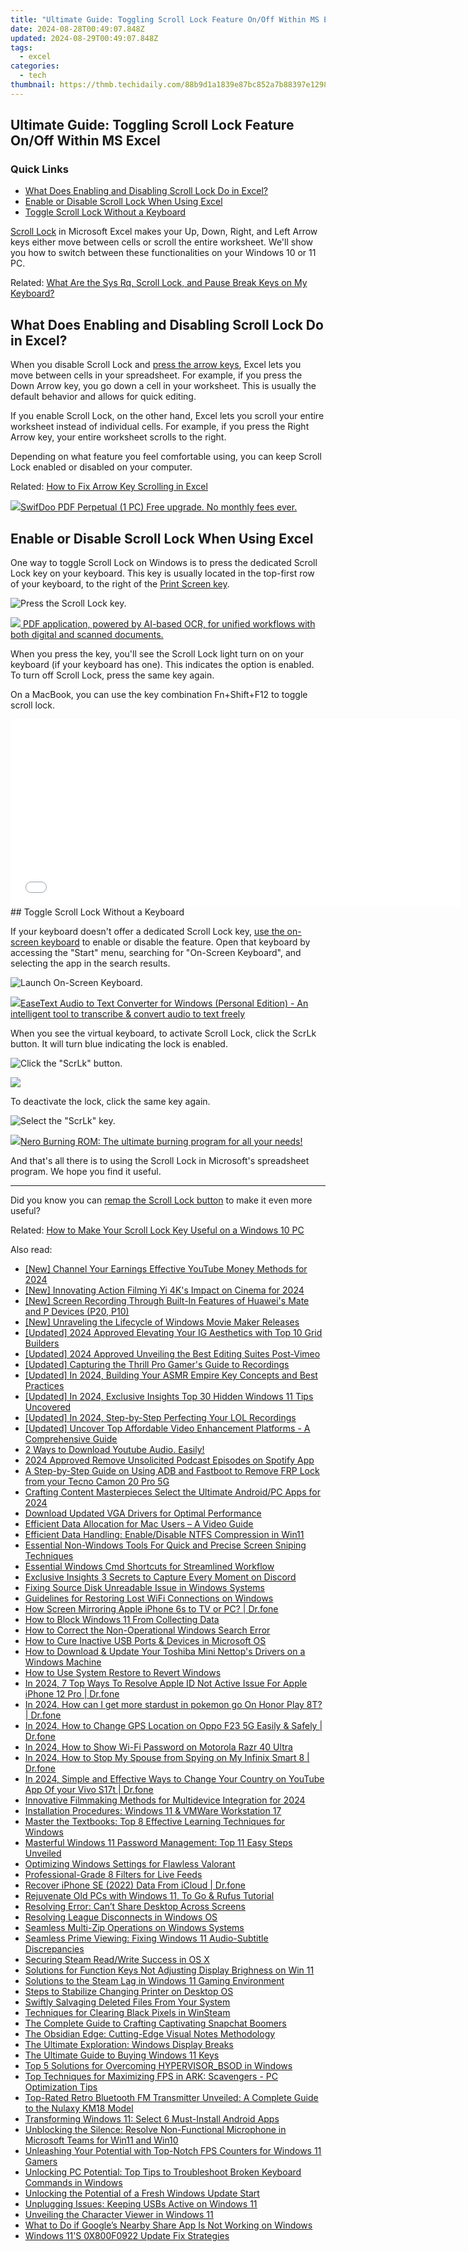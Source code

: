 ```yaml
---
title: "Ultimate Guide: Toggling Scroll Lock Feature On/Off Within MS Excel"
date: 2024-08-28T00:49:07.848Z
updated: 2024-08-29T00:49:07.848Z
tags:
  - excel
categories:
  - tech
thumbnail: https://thmb.techidaily.com/88b9d1a1839e87bc852a7b88397e12987972348fa38a161adde19f109b06aa2c.jpg
---
```


## Ultimate Guide: Toggling Scroll Lock Feature On/Off Within MS Excel

### Quick Links

* [What Does Enabling and Disabling Scroll Lock Do in Excel?](https://extra-information.techidaily.com/acquiring-visuals-strategies-for-no-cost-picture-videos-for-2024/)
* [Enable or Disable Scroll Lock When Using Excel](https://tech-recovery.techidaily.com/sneak-peek-at-samsungs-upcoming-galaxy-z-flip-evolution-pricing-release-info-and-specs-revealed-in-rumors/)
* [Toggle Scroll Lock Without a Keyboard](https://apple-account.techidaily.com/how-to-create-an-apple-developer-account-from-apple-iphone-7-by-drfone-ios/)

[Scroll Lock](https://tech-haven.techidaily.com/revolutionize-your-social-presence-write-stellar-posts-with-chatgpts-help/) in Microsoft Excel makes your Up, Down, Right, and Left Arrow keys either move between cells or scroll the entire worksheet. We'll show you how to switch between these functionalities on your Windows 10 or 11 PC.

Related: [What Are the Sys Rq, Scroll Lock, and Pause Break Keys on My Keyboard?](https://tech-haven.techidaily.com/revolutionize-your-social-presence-write-stellar-posts-with-chatgpts-help/) 

##  What Does Enabling and Disabling Scroll Lock Do in Excel?

 When you disable Scroll Lock and [press the arrow keys](https://youtube-data.techidaily.com/024-approved-finding-your-voice-on-youtube-a-guide-to-selective-audiences/), Excel lets you move between cells in your spreadsheet. For example, if you press the Down Arrow key, you go down a cell in your worksheet. This is usually the default behavior and allows for quick editing.

 If you enable Scroll Lock, on the other hand, Excel lets you scroll your entire worksheet instead of individual cells. For example, if you press the Right Arrow key, your entire worksheet scrolls to the right.

 Depending on what feature you feel comfortable using, you can keep Scroll Lock enabled or disabled on your computer.

Related: [How to Fix Arrow Key Scrolling in Excel](https://youtube-data.techidaily.com/024-approved-finding-your-voice-on-youtube-a-guide-to-selective-audiences/) 

<!-- affiliate ads begin -->
<a href="https://purchase.swifdoo.com/order/checkout.php?PRODS=40002162&QTY=1&AFFILIATE=108875&CART=1"><img src="https://secure.avangate.com/images/merchant/8b932759a5a04ddb34bf79e3f9072e4b/products/1_Product%20box%20white-1024x1024.png" border="0">SwifDoo PDF Perpetual (1 PC) Free upgrade. No monthly fees ever. 
</a>
<!-- affiliate ads end -->
##  Enable or Disable Scroll Lock When Using Excel

 One way to toggle Scroll Lock on Windows is to press the dedicated Scroll Lock key on your keyboard. This key is usually located in the top-first row of your keyboard, to the right of the [Print Screen key](https://instagram-clips.techidaily.com/2024-approved-unveiling-techniques-for-more-extended-instagram-video-posts/).

![Press the Scroll Lock key.](https://static1.howtogeekimages.com/wordpress/wp-content/uploads/2022/07/1-scroll-lock-key-on-keyboard.jpg) 

<!-- affiliate ads begin -->
<a href="https://checkout.abbyy.com/order/checkout.php?PRODS=39254762&QTY=1&AFFILIATE=108875&CART=1"> <img src="https://secure.avangate.com/images/merchant/0e5fb5c76fca16adbee503c9aff393cd/products/11_FR-Badges-NEW-FR-Standard-16-WIN-200.png" border="0"> PDF application, powered by AI-based OCR, for unified workflows with both digital and scanned documents. </a>
<!-- affiliate ads end -->
 When you press the key, you'll see the Scroll Lock light turn on on your keyboard (if your keyboard has one). This indicates the option is enabled. To turn off Scroll Lock, press the same key again.

 On a MacBook, you can use the key combination Fn+Shift+F12 to toggle scroll lock.

<!-- affiliate ads begin -->
<iframe id="iframe_672" src="//a.impactradius-go.com/gen-ad-code/5597632/1959812/17834/" width="720" height="300" scrolling="no" frameborder="0" marginheight="0" marginwidth="0"></iframe>
<!-- affiliate ads end -->
##  Toggle Scroll Lock Without a Keyboard

 If your keyboard doesn't offer a dedicated Scroll Lock key, [use the on-screen keyboard](https://screen-capture.techidaily.com/updated-2024-approved-how-to-record-your-desktop-screen-on-windows-for-free-3-methods/) to enable or disable the feature. Open that keyboard by accessing the "Start" menu, searching for "On-Screen Keyboard", and selecting the app in the search results.

![Launch On-Screen Keyboard.](https://static1.howtogeekimages.com/wordpress/wp-content/uploads/2022/07/2-launch-on-screen-keyboard.png) 

<!-- affiliate ads begin -->
<a href="https://secure.2checkout.com/order/checkout.php?PRODS=40203538&QTY=1&AFFILIATE=108875&CART=1"><img src="https://secure.avangate.com/images/merchant/cc4b82e826b52ec41c810301548e8f48/products/audio-to-text-transcription-software.png" border="0">EaseText Audio to Text Converter for Windows (Personal Edition) - An intelligent tool to transcribe & convert audio to text freely </a>
<!-- affiliate ads end -->
 When you see the virtual keyboard, to activate Scroll Lock, click the ScrLk button. It will turn blue indicating the lock is enabled.

![Click the "ScrLk" button.](https://static1.howtogeekimages.com/wordpress/wp-content/uploads/2022/07/3-enable-scroll-lock.png) 

<!-- affiliate ads begin -->
<a href="https://secure.2checkout.com/order/checkout.php?PRODS=4715391&QTY=1&AFFILIATE=108875&CART=1"><img src="https://secure.avangate.com/images/merchant/7f687767ccf20fcea1c9dc4a5adc2326/Digisigner_banner_728_x_90_color_version.png" border="0"></a>
<!-- affiliate ads end -->
 To deactivate the lock, click the same key again.

![Select the "ScrLk" key.](https://static1.howtogeekimages.com/wordpress/wp-content/uploads/2022/07/4-disable-scroll-lock.png) 

<!-- affiliate ads begin -->
<a href="https://store.nero.com/order/checkout.php?PRODS=39694080&QTY=1&AFFILIATE=108875&CART=1"><img src="http://cdnwww.nero.com/nero-com-wAssets/img/banners/2023/nbr/fire/Screenshot_1red_gb.jpg" border="0">Nero Burning ROM:
The ultimate burning program for all your needs!</a>
<!-- affiliate ads end -->
 And that's all there is to using the Scroll Lock in Microsoft's spreadsheet program. We hope you find it useful.

---

 Did you know you can [remap the Scroll Lock button](https://vimeo-videos.techidaily.com/updated-in-2024-cutting-edge-content-creation-mastering-live-recording-tools/) to make it even more useful?

Related: [How to Make Your Scroll Lock Key Useful on a Windows 10 PC](https://vimeo-videos.techidaily.com/updated-in-2024-cutting-edge-content-creation-mastering-live-recording-tools/)

<ins class="adsbygoogle"
     style="display:block"
     data-ad-format="autorelaxed"
     data-ad-client="ca-pub-7571918770474297"
     data-ad-slot="1223367746"></ins>



<ins class="adsbygoogle"
     style="display:block"
     data-ad-client="ca-pub-7571918770474297"
     data-ad-slot="8358498916"
     data-ad-format="auto"
     data-full-width-responsive="true"></ins>

<span class="atpl-alsoreadstyle">Also read:</span>
<div><ul>
<li><a href="https://facebook-video-footage.techidaily.com/new-channel-your-earnings-effective-youtube-money-methods-for-2024/"><u>[New] Channel Your Earnings  Effective YouTube Money Methods for 2024</u></a></li>
<li><a href="https://fox-access.techidaily.com/new-innovating-action-filming-yi-4ks-impact-on-cinema-for-2024/"><u>[New] Innovating Action Filming  Yi 4K's Impact on Cinema for 2024</u></a></li>
<li><a href="https://screen-mirroring-recording.techidaily.com/new-screen-recording-through-built-in-features-of-huaweis-mate-and-p-devices-p20-p10/"><u>[New] Screen Recording Through Built-In Features of Huawei's Mate and P Devices (P20, P10)</u></a></li>
<li><a href="https://fox-friendly.techidaily.com/new-unraveling-the-lifecycle-of-windows-movie-maker-releases/"><u>[New] Unraveling the Lifecycle of Windows Movie Maker Releases</u></a></li>
<li><a href="https://instagram-videos.techidaily.com/updated-2024-approved-elevating-your-ig-aesthetics-with-top-10-grid-builders/"><u>[Updated] 2024 Approved  Elevating Your IG Aesthetics with Top 10 Grid Builders</u></a></li>
<li><a href="https://vimeo-videos.techidaily.com/updated-2024-approved-unveiling-the-best-editing-suites-post-vimeo/"><u>[Updated] 2024 Approved  Unveiling the Best Editing Suites Post-Vimeo</u></a></li>
<li><a href="https://on-screen-recording.techidaily.com/updated-capturing-the-thrill-pro-gamers-guide-to-recordings/"><u>[Updated] Capturing the Thrill  Pro Gamer's Guide to Recordings</u></a></li>
<li><a href="https://youtube-data.techidaily.com/ed-in-2024-building-your-asmr-empire-key-concepts-and-best-practices/"><u>[Updated] In 2024, Building Your ASMR Empire  Key Concepts and Best Practices</u></a></li>
<li><a href="https://fox-cloud.techidaily.com/updated-in-2024-exclusive-insights-top-30-hidden-windows-11-tips-uncovered/"><u>[Updated] In 2024, Exclusive Insights  Top 30 Hidden Windows 11 Tips Uncovered</u></a></li>
<li><a href="https://screen-mirroring-recording.techidaily.com/updated-in-2024-step-by-step-perfecting-your-lol-recordings/"><u>[Updated] In 2024, Step-by-Step  Perfecting Your LOL Recordings</u></a></li>
<li><a href="https://some-guidance.techidaily.com/updated-uncover-top-affordable-video-enhancement-platforms-a-comprehensive-guide/"><u>[Updated] Uncover Top Affordable Video Enhancement Platforms - A Comprehensive Guide</u></a></li>
<li><a href="https://techno-recovery.techidaily.com/1723808202870-2-ways-to-download-youtube-audio-easily/"><u>2 Ways to Download Youtube Audio. Easily!</u></a></li>
<li><a href="https://extra-approaches.techidaily.com/2024-approved-remove-unsolicited-podcast-episodes-on-spotify-app/"><u>2024 Approved  Remove Unsolicited Podcast Episodes on Spotify App</u></a></li>
<li><a href="https://bypass-frp.techidaily.com/a-step-by-step-guide-on-using-adb-and-fastboot-to-remove-frp-lock-from-your-tecno-camon-20-pro-5g-by-drfone-android/"><u>A Step-by-Step Guide on Using ADB and Fastboot to Remove FRP Lock from your Tecno Camon 20 Pro 5G</u></a></li>
<li><a href="https://instagram-clips.techidaily.com/crafting-content-masterpieces-select-the-ultimate-androidpc-apps-for-2024/"><u>Crafting Content Masterpieces  Select the Ultimate Android/PC Apps for 2024</u></a></li>
<li><a href="https://hardware-updates.techidaily.com/download-updated-vga-drivers-for-optimal-performance/"><u>Download Updated VGA Drivers for Optimal Performance</u></a></li>
<li><a href="https://data-wizards.techidaily.com/efficient-data-allocation-for-mac-users-a-video-guide/"><u>Efficient Data Allocation for Mac Users – A Video Guide</u></a></li>
<li><a href="https://win11.techidaily.com/efficient-data-handling-enabledisable-ntfs-compression-in-win11/"><u>Efficient Data Handling: Enable/Disable NTFS Compression in Win11</u></a></li>
<li><a href="https://win11.techidaily.com/essential-non-windows-tools-for-quick-and-precise-screen-sniping-techniques/"><u>Essential Non-Windows Tools For Quick and Precise Screen Sniping Techniques</u></a></li>
<li><a href="https://win11.techidaily.com/essential-windows-cmd-shortcuts-for-streamlined-workflow/"><u>Essential Windows Cmd Shortcuts for Streamlined Workflow</u></a></li>
<li><a href="https://on-screen-recording.techidaily.com/exclusive-insights-3-secrets-to-capture-every-moment-on-discord/"><u>Exclusive Insights  3 Secrets to Capture Every Moment on Discord</u></a></li>
<li><a href="https://win11.techidaily.com/fixing-source-disk-unreadable-issue-in-windows-systems/"><u>Fixing Source Disk Unreadable Issue in Windows Systems</u></a></li>
<li><a href="https://win11.techidaily.com/guidelines-for-restoring-lost-wifi-connections-on-windows/"><u>Guidelines for Restoring Lost WiFi Connections on Windows</u></a></li>
<li><a href="https://screen-mirror.techidaily.com/how-screen-mirroring-apple-iphone-6s-to-tv-or-pc-drfone-by-drfone-ios/"><u>How Screen Mirroring Apple iPhone 6s to TV or PC? | Dr.fone</u></a></li>
<li><a href="https://win11.techidaily.com/how-to-block-windows-11-from-collecting-data/"><u>How to Block Windows 11 From Collecting Data</u></a></li>
<li><a href="https://win11.techidaily.com/how-to-correct-the-non-operational-windows-search-error/"><u>How to Correct the Non-Operational Windows Search Error</u></a></li>
<li><a href="https://win11.techidaily.com/how-to-cure-inactive-usb-ports-and-devices-in-microsoft-os/"><u>How to Cure Inactive USB Ports & Devices in Microsoft OS</u></a></li>
<li><a href="https://win-dash.techidaily.com/how-to-download-and-update-your-toshiba-mini-nettops-drivers-on-a-windows-machine/"><u>How to Download & Update Your Toshiba Mini Nettop's Drivers on a Windows Machine</u></a></li>
<li><a href="https://win11.techidaily.com/how-to-use-system-restore-to-revert-windows/"><u>How to Use System Restore to Revert Windows</u></a></li>
<li><a href="https://iphone-unlock.techidaily.com/in-2024-7-top-ways-to-resolve-apple-id-not-active-issue-for-apple-iphone-12-pro-drfone-by-drfone-ios/"><u>In 2024, 7 Top Ways To Resolve Apple ID Not Active Issue For Apple iPhone 12 Pro | Dr.fone</u></a></li>
<li><a href="https://pokemon-go-android.techidaily.com/in-2024-how-can-i-get-more-stardust-in-pokemon-go-on-honor-play-8t-drfone-by-drfone-virtual-android/"><u>In 2024, How can I get more stardust in pokemon go On Honor Play 8T? | Dr.fone</u></a></li>
<li><a href="https://location-social.techidaily.com/in-2024-how-to-change-gps-location-on-oppo-f23-5g-easily-and-safely-drfone-by-drfone-virtual-android/"><u>In 2024, How to Change GPS Location on Oppo F23 5G Easily & Safely | Dr.fone</u></a></li>
<li><a href="https://android-unlock.techidaily.com/in-2024-how-to-show-wi-fi-password-on-motorola-razr-40-ultra-by-drfone-android/"><u>In 2024, How to Show Wi-Fi Password on Motorola Razr 40 Ultra</u></a></li>
<li><a href="https://review-topics.techidaily.com/in-2024-how-to-stop-my-spouse-from-spying-on-my-infinix-smart-8-drfone-by-drfone-virtual-android/"><u>In 2024, How to Stop My Spouse from Spying on My Infinix Smart 8 | Dr.fone</u></a></li>
<li><a href="https://location-social.techidaily.com/in-2024-simple-and-effective-ways-to-change-your-country-on-youtube-app-of-your-vivo-s17t-drfone-by-drfone-virtual-android/"><u>In 2024, Simple and Effective Ways to Change Your Country on YouTube App Of your Vivo S17t | Dr.fone</u></a></li>
<li><a href="https://screen-capture.techidaily.com/innovative-filmmaking-methods-for-multidevice-integration-for-2024/"><u>Innovative Filmmaking Methods for Multidevice Integration for 2024</u></a></li>
<li><a href="https://win11.techidaily.com/installation-procedures-windows-11-and-vmware-workstation-17/"><u>Installation Procedures: Windows 11 & VMWare Workstation 17</u></a></li>
<li><a href="https://win11.techidaily.com/master-the-textbooks-top-8-effective-learning-techniques-for-windows/"><u>Master the Textbooks: Top 8 Effective Learning Techniques for Windows</u></a></li>
<li><a href="https://win11.techidaily.com/masterful-windows-11-password-management-top-11-easy-steps-unveiled/"><u>Masterful Windows 11 Password Management: Top 11 Easy Steps Unveiled</u></a></li>
<li><a href="https://win11.techidaily.com/optimizing-windows-settings-for-flawless-valorant/"><u>Optimizing Windows Settings for Flawless Valorant</u></a></li>
<li><a href="https://extra-hints.techidaily.com/professional-grade-8-filters-for-live-feeds/"><u>Professional-Grade 8 Filters for Live Feeds</u></a></li>
<li><a href="https://review-topics.techidaily.com/recover-iphone-se-2022-data-from-icloud-drfone-by-drfone-ios-data-recovery-ios-data-recovery/"><u>Recover iPhone SE (2022) Data From iCloud | Dr.fone</u></a></li>
<li><a href="https://win11.techidaily.com/rejuvenate-old-pcs-with-windows-11-to-go-and-rufus-tutorial/"><u>Rejuvenate Old PCs with Windows 11, To Go & Rufus Tutorial</u></a></li>
<li><a href="https://win11.techidaily.com/resolving-error-cant-share-desktop-across-screens/"><u>Resolving Error: Can’t Share Desktop Across Screens</u></a></li>
<li><a href="https://win11.techidaily.com/resolving-league-disconnects-in-windows-os/"><u>Resolving League Disconnects in Windows OS</u></a></li>
<li><a href="https://win11.techidaily.com/seamless-multi-zip-operations-on-windows-systems/"><u>Seamless Multi-Zip Operations on Windows Systems</u></a></li>
<li><a href="https://win11.techidaily.com/seamless-prime-viewing-fixing-windows-11-audio-subtitle-discrepancies/"><u>Seamless Prime Viewing: Fixing Windows 11 Audio-Subtitle Discrepancies</u></a></li>
<li><a href="https://win11.techidaily.com/securing-steam-readwrite-success-in-os-x/"><u>Securing Steam Read/Write Success in OS X</u></a></li>
<li><a href="https://win11.techidaily.com/solutions-for-function-keys-not-adjusting-display-brighness-on-win-11/"><u>Solutions for Function Keys Not Adjusting Display Brighness on Win 11</u></a></li>
<li><a href="https://win11.techidaily.com/solutions-to-the-steam-lag-in-windows-11-gaming-environment/"><u>Solutions to the Steam Lag in Windows 11 Gaming Environment</u></a></li>
<li><a href="https://win11.techidaily.com/steps-to-stabilize-changing-printer-on-desktop-os/"><u>Steps to Stabilize Changing Printer on Desktop OS</u></a></li>
<li><a href="https://win11.techidaily.com/swiftly-salvaging-deleted-files-from-your-system/"><u>Swiftly Salvaging Deleted Files From Your System</u></a></li>
<li><a href="https://win11.techidaily.com/techniques-for-clearing-black-pixels-in-winsteam/"><u>Techniques for Clearing Black Pixels in WinSteam</u></a></li>
<li><a href="https://snapchat-videos.techidaily.com/the-complete-guide-to-crafting-captivating-snapchat-boomers/"><u>The Complete Guide to Crafting Captivating Snapchat Boomers</u></a></li>
<li><a href="https://win11.techidaily.com/the-obsidian-edge-cutting-edge-visual-notes-methodology/"><u>The Obsidian Edge: Cutting-Edge Visual Notes Methodology</u></a></li>
<li><a href="https://win11.techidaily.com/the-ultimate-exploration-windows-display-breaks/"><u>The Ultimate Exploration: Windows Display Breaks</u></a></li>
<li><a href="https://win11.techidaily.com/the-ultimate-guide-to-buying-windows-11-keys/"><u>The Ultimate Guide to Buying Windows 11 Keys</u></a></li>
<li><a href="https://win11.techidaily.com/top-5-solutions-for-overcoming-hypervisorbsod-in-windows/"><u>Top 5 Solutions for Overcoming HYPERVISOR_BSOD in Windows</u></a></li>
<li><a href="https://win-solutions.techidaily.com/top-techniques-for-maximizing-fps-in-ark-scavengers-pc-optimization-tips/"><u>Top Techniques for Maximizing FPS in ARK: Scavengers - PC Optimization Tips</u></a></li>
<li><a href="https://buynow-tips.techidaily.com/top-rated-retro-bluetooth-fm-transmitter-unveiled-a-complete-guide-to-the-nulaxy-km18-model/"><u>Top-Rated Retro Bluetooth FM Transmitter Unveiled: A Complete Guide to the Nulaxy KM18 Model</u></a></li>
<li><a href="https://win11.techidaily.com/transforming-windows-11-select-6-must-install-android-apps/"><u>Transforming Windows 11: Select 6 Must-Install Android Apps</u></a></li>
<li><a href="https://sound-issues.techidaily.com/unblocking-the-silence-resolve-non-functional-microphone-in-microsoft-teams-for-win11-and-win10/"><u>Unblocking the Silence: Resolve Non-Functional Microphone in Microsoft Teams for Win11 and Win10</u></a></li>
<li><a href="https://win11.techidaily.com/unleashing-your-potential-with-top-notch-fps-counters-for-windows-11-gamers/"><u>Unleashing Your Potential with Top-Notch FPS Counters for Windows 11 Gamers</u></a></li>
<li><a href="https://win11.techidaily.com/unlocking-pc-potential-top-tips-to-troubleshoot-broken-keyboard-commands-in-windows/"><u>Unlocking PC Potential: Top Tips to Troubleshoot Broken Keyboard Commands in Windows</u></a></li>
<li><a href="https://win11.techidaily.com/unlocking-the-potential-of-a-fresh-windows-update-start/"><u>Unlocking the Potential of a Fresh Windows Update Start</u></a></li>
<li><a href="https://win11.techidaily.com/unplugging-issues-keeping-usbs-active-on-windows-11/"><u>Unplugging Issues: Keeping USBs Active on Windows 11</u></a></li>
<li><a href="https://win11.techidaily.com/unveiling-the-character-viewer-in-windows-11/"><u>Unveiling the Character Viewer in Windows 11</u></a></li>
<li><a href="https://win11.techidaily.com/what-to-do-if-googles-nearby-share-app-is-not-working-on-windows/"><u>What to Do if Google’s Nearby Share App Is Not Working on Windows</u></a></li>
<li><a href="https://win11.techidaily.com/windows-11s-0x800f0922-update-fix-strategies/"><u>Windows 11'S 0X800F0922 Update Fix Strategies</u></a></li>
</ul></div>
